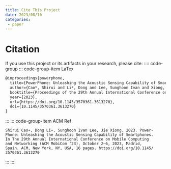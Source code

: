 ```yaml
---
title: Cite This Project
date: 2023/08/16
categories:
 - paper
---
```


# Citation
If you use this project or its artifacts in your research, please cite:
:::: code-group
::: code-group-item LaTex
```latex
@inproceedings{powerphone,
  title={PowerPhone: Unleashing the Acoustic Sensing Capability of Smartphones},
  author={Cao*, Shirui and Li*, Dong and Lee, Sunghoon Ivan and Xiong, Jie},
  booktitle={Proceedings of the 29th Annual International Conference on Mobile Computing And Networking},
  year={2023},
  url={https://doi.org/10.1145/3570361.3613270},
  doi={10.1145/3570361.3613270}
}
```
:::
::: code-group-item ACM Ref
```
Shirui Cao∗, Dong Li∗, Sunghoon Ivan Lee, Jie Xiong. 2023. Power-
Phone: Unleashing the Acoustic Sensing Capability of Smartphones.
In The 29th Annual International Conference on Mobile Computing
and Networking (ACM MobiCom ’23), October 2–6, 2023, Madrid,
Spain. ACM, New York, NY, USA, 16 pages. https://doi.org/10.1145/
3570361.3613270
```
:::
::::